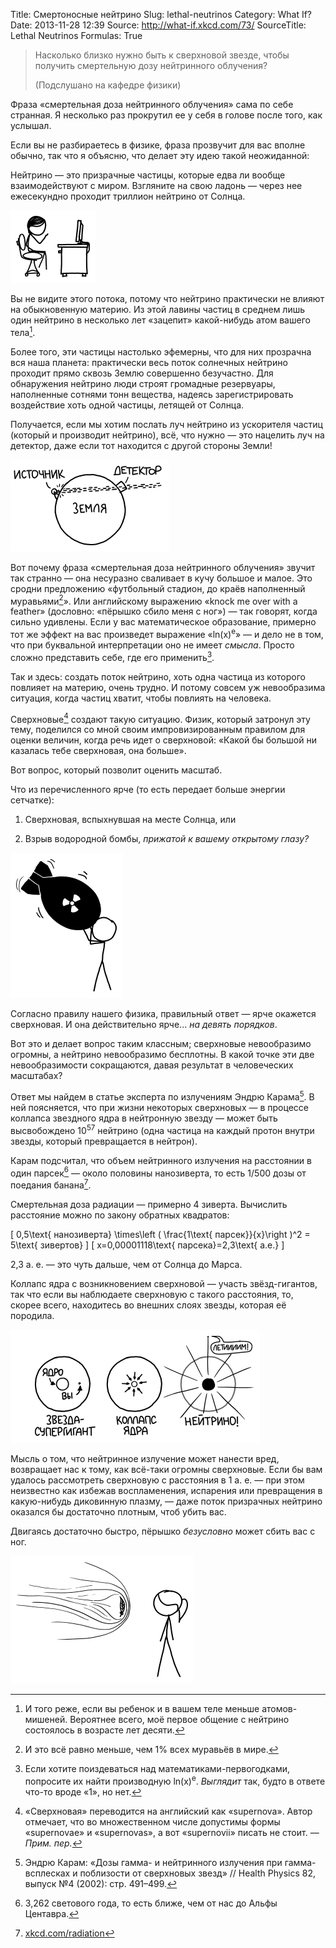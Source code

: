 Title: Смертоносные нейтрино
Slug: lethal-neutrinos
Category: What If?
Date: 2013-11-28 12:39
Source: http://what-if.xkcd.com/73/
SourceTitle: Lethal Neutrinos
Formulas: True

> Насколько близко нужно быть к сверхновой звезде, чтобы получить смертельную дозу нейтринного облучения?
> 
> (Подслушано на кафедре физики)

Фраза «смертельная доза нейтринного облучения» сама по себе странная. Я несколько раз прокрутил ее у себя в голове после того, как услышал.

Если вы не разбираетесь в физике, фраза прозвучит для вас вполне обычно, так что я объясню, что делает эту идею такой неожиданной:

Нейтрино — это призрачные частицы, которые едва ли вообще взаимодействуют с миром. Взгляните на свою ладонь — через нее ежесекундно проходит триллион нейтрино от Солнца.

![](/uploads/073-lethal-neutrinos/neutrinos_hand.png "Ну всё, прекрати смотреть на свои ладони.")

Вы не видите этого потока, потому что нейтрино практически не влияют на обыкновенную материю. Из этой лавины частиц в среднем лишь один нейтрино в несколько лет «зацепит» какой-нибудь атом вашего тела[^1].

Более того, эти частицы настолько эфемерны, что для них прозрачна вся наша планета: практически весь поток солнечных нейтрино проходит прямо сквозь Землю совершенно безучастно. Для обнаружения нейтрино люди строят громадные резервуары, наполненные сотнями тонн вещества, надеясь зарегистрировать воздействие хоть одной частицы, летящей от Солнца.

Получается, если мы хотим послать луч нейтрино из ускорителя частиц (который и производит нейтрино), всё, что нужно — это нацелить луч на детектор, даже если тот находится с другой стороны Земли!

![](/uploads/073-lethal-neutrinos/neutrinos_cngs_ru.png "Ух ты! Вот эти долетели быстрее света! Погодите, нет.")

Вот почему фраза «смертельная доза нейтринного облучения» звучит так странно — она несуразно сваливает в кучу большое и малое. Это сродни предложению «футбольный стадион, до краёв наполненный муравьями[^2]». Или английскому выражению «knock me over with a feather» (дословно: «пёрышко сбило меня с ног») — так говорят, когда сильно удивлены. Если у вас математическое образование, примерно тот же эффект на вас произведет выражение «ln(x)<sup>e</sup>» — и дело не в том, что при буквальной интерпретации оно не имеет _смысла_. Просто сложно представить себе, где его применить[^3].

Так и здесь: создать поток нейтрино, хоть одна частица из которого повлияет на материю, очень трудно. И потому совсем уж невообразима ситуация, когда частиц хватит, чтобы повлиять на человека.

Сверхновые[^4] создают такую ситуацию. Физик, который затронул эту тему, поделился со мной своим импровизированным правилом для оценки величин, когда речь идет о сверхновой: «Какой бы большой ни казалась тебе сверхновая, она больше».

Вот вопрос, который позволит оценить масштаб.

Что из перечисленного ярче (то есть передает больше энергии сетчатке):

1. Сверхновая, вспыхнувшая на месте Солнца, или

2. Взрыв водородной бомбы, _прижатой к вашему открытому глазу?_

![](/uploads/073-lethal-neutrinos/neutrinos_bomb.png "Нельзя ли поскорей ее взорвать? Тяжелая ведь.")

Согласно правилу нашего физика, правильный ответ — ярче окажется сверхновая. И она действительно ярче... _на девять порядков_.

Вот это и делает вопрос таким классным; сверхновые невообразимо огромны, а нейтрино невообразимо бесплотны. В какой точке эти две невообразимости сокращаются, давая результат в человеческих масштабах?

Ответ мы найдем в статье эксперта по излучениям Эндрю Карама[^5]. В ней поясняется, что при жизни некоторых сверхновых — в процессе коллапса звездного ядра в нейтронную звезду — может быть высвобождено 10<sup>57</sup> нейтрино (одна частица на каждый протон внутри звезды, который превращается в нейтрон).

Карам подсчитал, что объем нейтринного излучения на расстоянии в один парсек[^6] — около половины нанозиверта, то есть 1/500 дозы от поедания банана[^7].

Смертельная доза радиации — примерно 4 зиверта. Вычислить расстояние можно по закону обратных квадратов:

\[ 0,5\text{ нанозиверта} \times\left ( \frac{1\text{ парсек}}{x}\right )^2 = 5\text{ зивертов} \]
\[ x=0,00001118\text{ парсека}=2,3\text{ а.е.} \]

2,3 а. е. — это чуть дальше, чем от Солнца до Марса.

Коллапс ядра с возникновением сверхновой — участь звёзд-гигантов, так что если вы наблюдаете сверхновую с такого расстояния, то, скорее всего, находитесь во внешних слоях звезды, которая её породила.

![](/uploads/073-lethal-neutrinos/neutrinos_geometry_ru.png "Событие GRB 080319B было самым интенсивным из когда-либо наблюдавшихся. Особенно для тех, кто прохлаждался неподалёку на досках для сёрфинга.")

Мысль о том, что нейтринное излучение может нанести вред, возвращает нас к тому, как всё-таки огромны сверхновые. Если бы вам удалось рассмотреть сверхновую с расстояния в 1 а. е. — при этом неизвестно как избежав воспламенения, испарения или превращения в какую-нибудь диковинную плазму, — даже поток призрачных нейтрино оказался бы достаточно плотным, чтоб убить вас.

Двигаясь достаточно быстро, пёрышко _безусловно_ может сбить вас с ног.

![](/uploads/073-lethal-neutrinos/neutrinos_feather.png "Чувак, СНОВА? Ты вообще можешь подать по-человечески?")

[^1]: И того реже, если вы ребенок и в вашем теле меньше атомов-мишеней. Вероятнее всего, моё первое общение с нейтрино состоялось в возрасте лет десяти.
[^2]: И это всё равно меньше, чем 1% всех муравьёв в мире.
[^3]: Если хотите поиздеваться над математиками-первогодками, попросите их найти производную ln(x)<sup>e</sup>. _Выглядит_ так, будто в ответе что-то вроде «1», но нет.
[^4]: «Сверхновая» переводится на английский как «supernova». Автор отмечает, что во множественном числе допустимы формы «supernovae» и «supernovas», а вот «supernovii» писать не стоит. — _Прим. пер._
[^5]: Эндрю Карам: «Дозы гамма- и нейтринного излучения при гамма-всплесках и поблизости от сверхновых звезд» // Health Physics 82, выпуск №4 (2002): стр. 491–499.
[^6]: 3,262 светового года, то есть ближе, чем от нас до Альфы Центавра.
[^7]: [xkcd.com/radiation](http://xkcd.com/radiation/)
